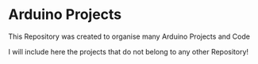 # Arduino Projects
This Repository was created to organise many Arduino Projects and Code

I will include here the projects that do not belong to any other Repository!
